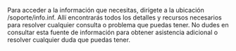 Para acceder a la información que necesitas, dirígete a la ubicación /soporte/info.inf. Allí encontrarás todos los detalles y recursos necesarios para resolver cualquier consulta o problema que puedas tener. No dudes en consultar esta fuente de información para obtener asistencia adicional o resolver cualquier duda que puedas tener.
